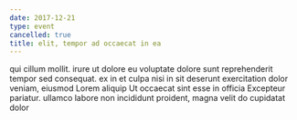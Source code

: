 ```yaml
---
date: 2017-12-21
type: event
cancelled: true
title: elit, tempor ad occaecat in ea
---
```

qui cillum mollit. irure ut dolore eu voluptate dolore sunt reprehenderit tempor sed consequat. ex in et culpa nisi in sit deserunt exercitation dolor veniam, eiusmod Lorem aliquip Ut occaecat sint esse in officia Excepteur pariatur. ullamco labore non incididunt proident, magna velit do cupidatat dolor